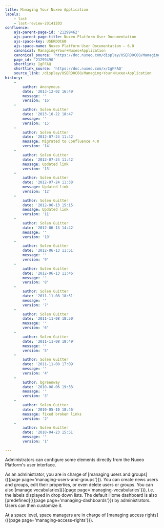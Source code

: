 ```yaml
---
title: Managing Your Nuxeo Application
labels:
    - last
    - last-review-20141203
confluence:
    ajs-parent-page-id: '21299462'
    ajs-parent-page-title: Nuxeo Platform User Documentation
    ajs-space-key: USERDOC60
    ajs-space-name: Nuxeo Platform User Documentation — 6.0
    canonical: Managing+Your+Nuxeo+Application
    canonical_source: 'https://doc.nuxeo.com/display/USERDOC60/Managing+Your+Nuxeo+Application'
    page_id: '21299490'
    shortlink: IgFFAQ
    shortlink_source: 'https://doc.nuxeo.com/x/IgFFAQ'
    source_link: /display/USERDOC60/Managing+Your+Nuxeo+Application
history:
    - 
        author: Anonymous
        date: '2013-12-02 16:49'
        message: ''
        version: '16'
    - 
        author: Solen Guitter
        date: '2013-10-22 18:47'
        message: ''
        version: '15'
    - 
        author: Solen Guitter
        date: '2012-07-24 11:42'
        message: Migrated to Confluence 4.0
        version: '14'
    - 
        author: Solen Guitter
        date: '2012-07-24 11:42'
        message: Updated link
        version: '13'
    - 
        author: Solen Guitter
        date: '2012-07-24 11:38'
        message: Updated link
        version: '12'
    - 
        author: Solen Guitter
        date: '2012-06-13 15:15'
        message: Updated link
        version: '11'
    - 
        author: Solen Guitter
        date: '2012-06-13 14:42'
        message: ''
        version: '10'
    - 
        author: Solen Guitter
        date: '2012-06-13 11:51'
        message: ''
        version: '9'
    - 
        author: Solen Guitter
        date: '2012-06-13 11:46'
        message: ''
        version: '8'
    - 
        author: Solen Guitter
        date: '2011-11-08 18:51'
        message: ''
        version: '7'
    - 
        author: Solen Guitter
        date: '2011-11-08 18:50'
        message: ''
        version: '6'
    - 
        author: Solen Guitter
        date: '2011-11-08 18:49'
        message: ''
        version: '5'
    - 
        author: Solen Guitter
        date: '2011-11-08 17:09'
        message: ''
        version: '4'
    - 
        author: bgreenway
        date: '2010-08-06 19:33'
        message: ''
        version: '3'
    - 
        author: Solen Guitter
        date: '2010-05-10 18:46'
        message: fixed broken links
        version: '2'
    - 
        author: Solen Guitter
        date: '2010-04-23 15:51'
        message: ''
        version: '1'

---
```

Administrators can configure some elements directly from the Nuxeo Platform's user interface.

As an administrator, you are in charge of [managing users and groups]({{page page='managing-users-and-groups'}}). You can create news users and groups, edit their properties, or even delete users or groups. You can also [manage vocabularies]({{page page='managing-vocabularies'}}), i.e. the labels displayed in drop down lists. The default Home dashboard is also [predefined]({{page page='managing-dashboards'}}) by administrators. Users can then customize it.

At a space level, space managers are in charge of [managing access rights]({{page page='managing-access-rights'}}).